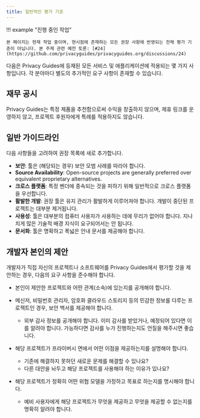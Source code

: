 ```yaml
---
title: 일반적인 평가 기준
---
```


!!! example "진행 중인 작업"

    본 페이지는 현재 작업 중이며, 현시점에 존재하는 모든 권장 사항에 반영되는 전체 평가 기준이 아닙니다. 본 주제 관련 예전 토론: [#24](https://github.com/privacyguides/privacyguides.org/discussions/24)

다음은 Privacy Guides에 등재된 모든 서비스 및 애플리케이션에 적용되는 몇 가지 사항입니다. 각 분야마다 별도의 추가적인 요구 사항이 존재할 수 있습니다.

## 재무 공시

Privacy Guides는 특정 제품을 추천함으로써 수익을 창출하지 않으며, 제휴 링크를 운영하지 않고, 프로젝트 후원자에게 특례를 적용하지도 않습니다.

## 일반 가이드라인

다음 사항들을 고려하여 권장 목록에 새로 추가합니다.

- **보안**: 툴은 (해당되는 경우) 보안 모범 사례를 따라야 합니다.
- **Source Availability**: Open-source projects are generally preferred over equivalent proprietary alternatives.
- **크로스 플랫폼**: 특정 벤더에 종속되는 것을 피하기 위해 일반적으로 크로스 플랫폼을 우선합니다.
- **활발한 개발**: 권장 툴은 유지 관리가 활발하게 이루어져야 합니다. 개발이 중단된 프로젝트는 대부분 제거됩니다.
- **사용성**: 툴은 대부분의 컴퓨터 사용자가 사용하는 데에 무리가 없어야 합니다. 지나치게 많은 기술적 배경 지식이 요구되어서는 안 됩니다.
- **문서화**: 툴은 명확하고 폭넓은 안내 문서를 제공해야 합니다.

## 개발자 본인의 제안

개발자가 직접 자신의 프로젝트나 소프트웨어를 Privacy Guides에서 평가할 것을 제안하는 경우, 다음의 요구 사항을 준수해야 합니다.

- 본인이 제안한 프로젝트와 어떤 관계(소속)에 있는지를 공개해야 합니다.

- 메신저, 비밀번호 관리자, 암호화 클라우드 스토리지 등의 민감한 정보를 다루는 프로젝트인 경우, 보안 백서를 제공해야 합니다.
    - 외부 감사 정보를 공개해야 합니다. 이미 감사를 받았거나, 예정되어 있다면 이를 알려야 합니다. 가능하다면 감사를 누가 진행하는지도 언질을 해주시면 좋습니다.

- 해당 프로젝트가 프라이버시 면에서 어떤 이점을 제공하는지를 설명해야 합니다.
    - 기존에 해결하지 못하던 새로운 문제를 해결할 수 있나요?
    - 다른 대안을 놔두고 해당 프로젝트를 사용해야 하는 이유가 있나요?

- 해당 프로젝트가 정확히 어떤 위협 모델을 가정하고 목표로 하는지를 명시해야 합니다.
    - 예비 사용자에게 해당 프로젝트가 무엇을 제공하고 무엇을 제공할 수 없는지를 명확히 알려야 합니다.
